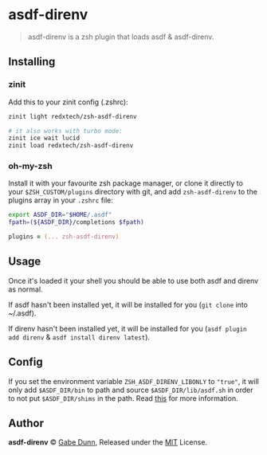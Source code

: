 # asdf-direnv
> asdf-direnv is a zsh plugin that loads asdf & asdf-direnv.

## Installing

### zinit
Add this to your zinit config (.zshrc):
```zsh
zinit light redxtech/zsh-asdf-direnv

# it also works with turbo mode:
zinit ice wait lucid
zinit load redxtech/zsh-asdf-direnv
```

### oh-my-zsh
Install it with your favourite zsh package manager, or clone it directly to your
`$ZSH_CUSTOM/plugins` directory with git, and add `zsh-asdf-direnv` to the plugins
array in your `.zshrc` file:

```zsh
export ASDF_DIR="$HOME/.asdf"
fpath=(${ASDF_DIR}/completions $fpath)

plugins = (... zsh-asdf-direnv)
```

## Usage
Once it's loaded it your shell you should be able to use both asdf and direnv as normal.

If asdf hasn't been installed yet, it will be installed for you (`git clone` into ~/.asdf).

If direnv hasn't been installed yet, it will be installed for you (`asdf plugin add direnv`
& `asdf install direnv latest`).

## Config
If you set the environment variable `ZSH_ASDF_DIRENV_LIBONLY` to `"true"`, it will only add
`$ASDF_DIR/bin` to path and source `$ASDF_DIR/lib/asdf.sh` in order to not put `$ASDF_DIR/shims`
in the path. Read [this](https://github.com/asdf-community/asdf-direnv#pro-tips) for more information.

## Author
**asdf-direnv** © [Gabe Dunn](https://github.com/redxtech), Released under the [MIT](./license.md) License.


